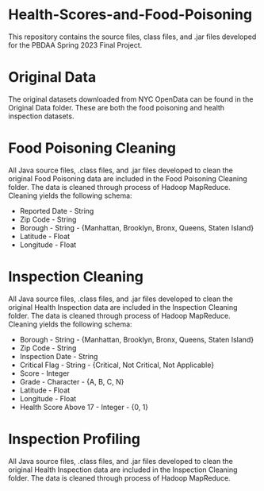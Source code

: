 # Health-Scores-and-Food-Poisoning
This repository contains the source files, class files, and .jar files developed for the PBDAA Spring 2023 Final Project.

# Original Data
The original datasets downloaded from NYC OpenData can be found in the Original Data folder. These are both the food poisoning and health inspection datasets.

# Food Poisoning Cleaning
All Java source files, .class files, and .jar files developed to clean the original Food Poisoning data are included in the Food Poisoning Cleaning folder. The data is cleaned through process of Hadoop MapReduce. Cleaning yields the following schema:
* Reported Date - String
* Zip Code - String
* Borough - String - {Manhattan, Brooklyn, Bronx, Queens, Staten Island}
* Latitude - Float
* Longitude - Float


# Inspection Cleaning
All Java source files, .class files, and .jar files developed to clean the original Health Inspection data are included in the Inspection Cleaning folder. The data is cleaned through process of Hadoop MapReduce. Cleaning yields the following schema:
* Borough - String - {Manhattan, Brooklyn, Bronx, Queens, Staten Island}
* Zip Code - String
* Inspection Date - String
* Critical Flag - String - {Critical, Not Critical, Not Applicable}
* Score - Integer 
* Grade - Character - {A, B, C, N}
* Latitude - Float
* Longitude - Float
* Health Score Above 17 - Integer - {0, 1}


# Inspection Profiling
All Java source files, .class files, and .jar files developed to clean the original Health Inspection data are included in the Inspection Cleaning folder. The data is cleaned through process of Hadoop MapReduce.
